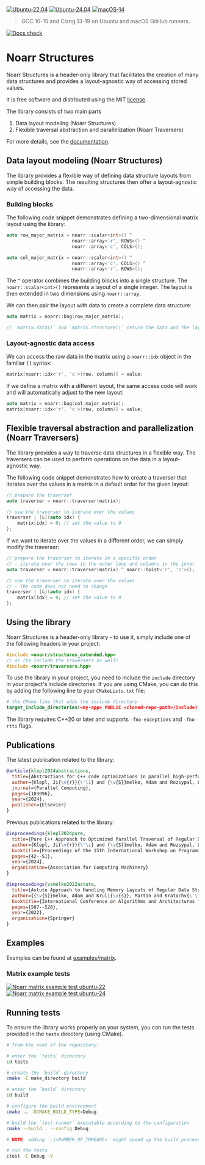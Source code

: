 [![Ubuntu-22.04](../../actions/workflows/noarr_test_ubuntu_22.yml/badge.svg)](../../actions/workflows/noarr_test_ubuntu_22.yml) [![Ubuntu-24.04](../../actions/workflows/noarr_test_ubuntu_24.yml/badge.svg)](../../actions/workflows/noarr_test_ubuntu_24.yml) [![macOS-14](../../actions/workflows/noarr_test_macos_14.yml/badge.svg)](../../actions/workflows/noarr_test_macos_14.yml)

> GCC 10-15 and Clang 13-19 on Ubuntu and macOS GitHub runners.

[![Docs check](../../actions/workflows/noarr_docs_check.yml/badge.svg)](../../actions/workflows/noarr_docs_check.yml)


# Noarr Structures

Noarr Structures is a header-only library that facilitates the creation of many data structures and provides a layout-agnostic way of accessing stored values.

It is free software and distributed using the MIT [license](LICENSE).

The library consists of two main parts

1. Data layout modeling (Noarr Structures)
2. Flexible traversal abstraction and parallelization (Noarr Traversers)

For more details, see the [documentation](docs/README.md).

## Data layout modeling (Noarr Structures)

The library provides a flexible way of defining data structure layouts from simple building blocks. The resulting structures then offer a layout-agnostic way of accessing the data.


### Building blocks

The following code snippet demonstrates defining a two-dimensional matrix layout using the library:

```cpp
auto row_major_matrix = noarr::scalar<int>() ^
                        noarr::array<'r', ROWS>() ^
                        noarr::array<'c', COLS>();

auto col_major_matrix = noarr::scalar<int>() ^
                        noarr::array<'c', COLS>() ^
                        noarr::array<'r', ROWS>();
```

The `^` operator combines the building blocks into a single structure. The `noarr::scalar<int>()` represents a layout of a single integer. The layout is then extended in two dimensions using `noarr::array`.

We can then pair the layout with data to create a complete data structure:

```cpp
auto matrix = noarr::bag(row_major_matrix);

// `matrix.data()` and `matrix.structure()` return the data and the layout
```


### Layout-agnostic data access

We can access the raw data in the matrix using a `noarr::idx` object in the familiar `[]` syntax:

```cpp
matrix[noarr::idx<'r', 'c'>(row, column)] = value;
```

If we define a matrix with a different layout, the same access code will work and will automatically adjust to the new layout:

```cpp
auto matrix = noarr::bag(col_major_matrix);
matrix[noarr::idx<'r', 'c'>(row, column)] = value;
```


## Flexible traversal abstraction and parallelization (Noarr Traversers)

The library provides a way to traverse data structures in a flexible way. The traversers can be used to perform operations on the data in a layout-agnostic way.

The following code snippet demonstrates how to create a traverser that iterates over the values in a matrix in a default order for the given layout:

```cpp
// prepare the traverser
auto traverser = noarr::traverser(matrix);

// use the traverser to iterate over the values
traverser | [&](auto idx) {
    matrix[idx] = 0; // set the value to 0
};
```

If we want to iterate over the values in a different order, we can simply modify the traverser:

```cpp
// prepare the traverser to iterate in a specific order
// - iterate over the rows in the outer loop and columns in the inner
auto traverser = noarr::traverser(matrix) ^ noarr::hoist<'r', 'c'>();

// use the traverser to iterate over the values
// - the code does not need to change
traverser | [&](auto idx) {
    matrix[idx] = 0; // set the value to 0
};
```


## Using the library

Noarr Structures is a header-only library - to use it, simply include one of the following headers in your project:

```cpp
#include <noarr/structures_extended.hpp>
// or (to include the traversers as well)
#include <noarr/traversers.hpp>
```

To use the library in your project, you need to include the `include` directory in your project's include directories. If you are using CMake, you can do this by adding the following line to your `CMakeLists.txt` file:

```cmake
# the CMake line that adds the include directory
target_include_directories(<my-app> PUBLIC <cloned-repo-path>/include)
```

The library requires C++20 or later and supports `-fno-exceptions` and `-fno-rtti` flags.


## Publications

The latest publication related to the library:

```bibtex
@article{klepl2024abstractions,
  title={Abstractions for C++ code optimizations in parallel high-performance applications},
  author={Klepl, Ji{\v{r}}{\'\i} and {\v{S}}melko, Adam and Rozsypal, Luk{\'a}{\v{s}} and Kruli{\v{s}}, Martin},
  journal={Parallel Computing},
  pages={103096},
  year={2024},
  publisher={Elsevier}
}
```

Previous publications related to the library:

```bibtex
@inproceedings{klepl2024pure,
  title={Pure C++ Approach to Optimized Parallel Traversal of Regular Data Structures},
  author={Klepl, Ji{\v{r}}{\'\i} and {\v{S}}melko, Adam and Rozsypal, Luk{\'a}{\v{s}} and Kruli{\v{s}}, Martin},
  booktitle={Proceedings of the 15th International Workshop on Programming Models and Applications for Multicores and Manycores},
  pages={42--51},
  year={2024},
  organization={Association for Computing Machinery}
}

@inproceedings{vsmelko2022astute,
  title={Astute Approach to Handling Memory Layouts of Regular Data Structures},
  author={{\v{S}}melko, Adam and Kruli{\v{s}}, Martin and Kratochv{\'\i}l, Miroslav and Klepl, Ji{\v{r}}{\'\i} and Mayer, Ji{\v{r}}{\'\i} and {\v{S}}im{\uu}nek, Petr},
  booktitle={International Conference on Algorithms and Architectures for Parallel Processing},
  pages={507--528},
  year={2022},
  organization={Springer}
}
```


## Examples

Examples can be found at [examples/matrix](examples/matrix "matrix example").


### Matrix example tests  <!-- Exclude this line from linear documentation -->

[![Noarr matrix example test ubuntu-22](../../actions/workflows/noarr_matrix_example_test_ubuntu_22.yml/badge.svg)](../../actions/workflows/noarr_matrix_example_test_ubuntu_22.yml) [![Noarr matrix example test ubuntu-24](../../actions/workflows/noarr_matrix_example_test_ubuntu_24.yml/badge.svg)](../../actions/workflows/noarr_matrix_example_test_ubuntu_24.yml)


## Running tests

To ensure the library works properly on your system, you can run the tests provided in the `tests` directory (using CMake).

```sh
# from the root of the repository:

# enter the `tests` directory
cd tests

# create the `build` directory
cmake -E make_directory build

# enter the `build` directory
cd build

# configure the build environment
cmake .. -DCMAKE_BUILD_TYPE=Debug

# build the `test-runner` executable according to the configuration
cmake --build . --config Debug

# NOTE: adding `-j<NUMBER_OF_THREADS>` might speed up the build process 

# run the tests
ctest -C Debug -V
```

